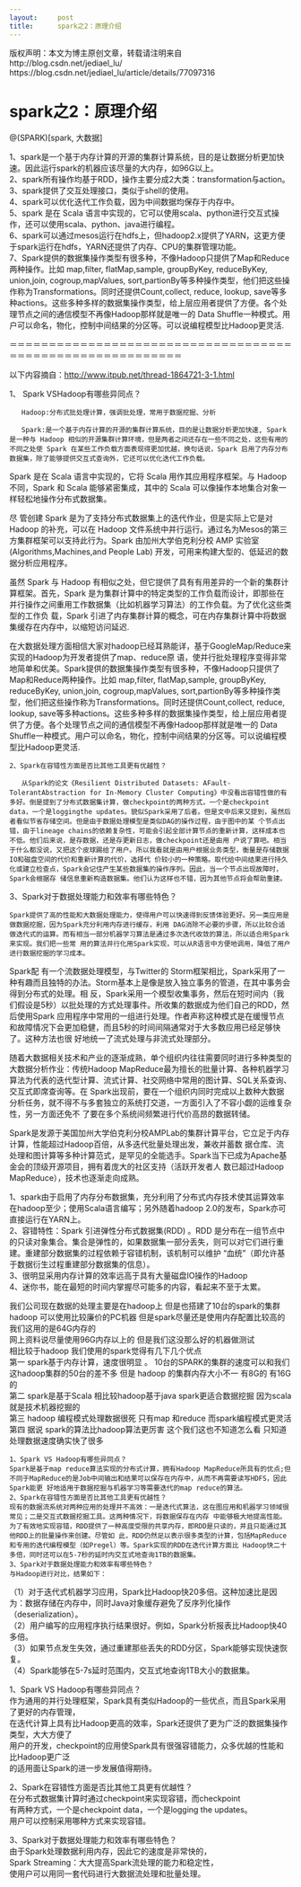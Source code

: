 ```yaml
---
layout:     post
title:      spark之2：原理介绍
---
```

<div id="article_content" class="article_content clearfix csdn-tracking-statistics" data-pid="blog" data-mod="popu_307" data-dsm="post">
								<div class="article-copyright">
					版权声明：本文为博主原创文章，转载请注明来自http://blog.csdn.net/jediael_lu/					https://blog.csdn.net/jediael_lu/article/details/77097316				</div>
								            <div id="content_views" class="markdown_views prism-atom-one-dark">
							<!-- flowchart 箭头图标 勿删 -->
							<svg xmlns="http://www.w3.org/2000/svg" style="display: none;"><path stroke-linecap="round" d="M5,0 0,2.5 5,5z" id="raphael-marker-block" style="-webkit-tap-highlight-color: rgba(0, 0, 0, 0);"></path></svg>
							<h1 id="spark之2原理介绍">spark之2：原理介绍</h1>

<p>@(SPARK)[spark, 大数据]</p>

<p>1、spark是一个基于内存计算的开源的集群计算系统，目的是让数据分析更加快速。因此运行spark的机器应该尽量的大内存，如96G以上。 <br>
2、spark所有操作均基于RDD，操作主要分成2大类：transformation与action。 <br>
3、spark提供了交互处理接口，类似于shell的使用。 <br>
4、spark可以优化迭代工作负载，因为中间数据均保存于内存中。 <br>
5、spark 是在 Scala 语言中实现的，它可以使用scala、python进行交互式操作，还可以使用scala、python、java进行编程。 <br>
6、spark可以通过mesos运行在hdfs上，但hadoop2.x提供了YARN，这更方便于spark运行在hdfs，YARN还提供了内存、CPU的集群管理功能。 <br>
7、Spark提供的数据集操作类型有很多种，不像Hadoop只提供了Map和Reduce两种操作。比如 map,filter, flatMap,sample, groupByKey, reduceByKey, union,join, cogroup,mapValues, sort,partionBy等多种操作类型，他们把这些操作称为Transformations。同时还提供Count,collect, reduce, lookup, save等多种actions。这些多种多样的数据集操作类型，给上层应用者提供了方便。各个处理节点之间的通信模型不再像Hadoop那样就是唯一的 Data Shuffle一种模式。用户可以命名，物化，控制中间结果的分区等。可以说编程模型比Hadoop更灵活.</p>

<p>＝＝＝＝＝＝＝＝＝＝＝＝＝＝＝＝＝＝＝＝＝＝＝＝＝＝＝＝＝＝＝＝＝＝＝＝＝＝＝＝＝＝＝＝＝＝＝＝＝＝＝＝＝＝＝＝＝＝</p>

<p>以下内容摘自：<a href="http://www.itpub.net/thread-1864721-3-1.html" rel="nofollow" target="_blank">http://www.itpub.net/thread-1864721-3-1.html</a></p>

<p>1、   Spark VSHadoop有哪些异同点？</p>

<pre><code>   Hadoop:分布式批处理计算，强调批处理，常用于数据挖掘、分析

   Spark:是一个基于内存计算的开源的集群计算系统，目的是让数据分析更加快速, Spark 是一种与 Hadoop 相似的开源集群计算环境，但是两者之间还存在一些不同之处，这些有用的不同之处使 Spark 在某些工作负载方面表现得更加优越，换句话说，Spark 启用了内存分布数据集，除了能够提供交互式查询外，它还可以优化迭代工作负载。
</code></pre>

<p>Spark 是在 Scala 语言中实现的，它将 Scala 用作其应用程序框架。与 Hadoop 不同，Spark 和 Scala 能够紧密集成，其中的 Scala 可以像操作本地集合对象一样轻松地操作分布式数据集。</p>

<p>尽 管创建 Spark 是为了支持分布式数据集上的迭代作业，但是实际上它是对 Hadoop 的补充，可以在 Hadoop 文件系统中并行运行。通过名为Mesos的第三方集群框架可以支持此行为。Spark 由加州大学伯克利分校 AMP 实验室 (Algorithms,Machines,and People Lab) 开发，可用来构建大型的、低延迟的数据分析应用程序。</p>

<p>虽然 Spark 与 Hadoop 有相似之处，但它提供了具有有用差异的一个新的集群计算框架。首先，Spark 是为集群计算中的特定类型的工作负载而设计，即那些在并行操作之间重用工作数据集（比如机器学习算法）的工作负载。为了优化这些类型的工作负 载，Spark 引进了内存集群计算的概念，可在内存集群计算中将数据集缓存在内存中，以缩短访问延迟.</p>

<p>在大数据处理方面相信大家对hadoop已经耳熟能详，基于GoogleMap/Reduce来实现的Hadoop为开发者提供了map、reduce原 语，使并行批处理程序变得非常地简单和优美。Spark提供的数据集操作类型有很多种，不像Hadoop只提供了Map和Reduce两种操作。比如 map,filter, flatMap,sample, groupByKey, reduceByKey, union,join, cogroup,mapValues, sort,partionBy等多种操作类型，他们把这些操作称为Transformations。同时还提供Count,collect, reduce, lookup, save等多种actions。这些多种多样的数据集操作类型，给上层应用者提供了方便。各个处理节点之间的通信模型不再像Hadoop那样就是唯一的 Data Shuffle一种模式。用户可以命名，物化，控制中间结果的分区等。可以说编程模型比Hadoop更灵活.</p>

<pre><code>2、Spark在容错性方面是否比其他工具更有优越性？

   从Spark的论文《Resilient Distributed Datasets: AFault-TolerantAbstraction for In-Memory Cluster Computing》中没看出容错性做的有多好。倒是提到了分布式数据集计算，做checkpoint的两种方式，一个是checkpoint data，一个是loggingthe updates。貌似Spark采用了后者。但是文中后来又提到，虽然后者看似节省存储空间。但是由于数据处理模型是类似DAG的操作过程，由于图中的某 个节点出错，由于lineage chains的依赖复杂性，可能会引起全部计算节点的重新计算，这样成本也不低。他们后来说，是存数据，还是存更新日志，做checkpoint还是由用 户说了算吧。相当于什么都没说，又把这个皮球踢给了用户。所以我看就是由用户根据业务类型，衡量是存储数据IO和磁盘空间的代价和重新计算的代价，选择代 价较小的一种策略。取代给中间结果进行持久化或建立检查点，Spark会记住产生某些数据集的操作序列。因此，当一个节点出现故障时，Spark会根据存 储信息重新构造数据集。他们认为这样也不错，因为其他节点将会帮助重建。
</code></pre>

<p>3、Spark对于数据处理能力和效率有哪些特色？</p>

<pre><code>Spark提供了高的性能和大数据处理能力，使得用户可以快速得到反馈体验更好。另一类应用是做数据挖掘，因为Spark充分利用内存进行缓存，利用 DAG消除不必要的步骤，所以比较合适做迭代式的运算。而有相当一部分机器学习算法是通过多次迭代收敛的算法，所以适合用Spark来实现。我们把一些常 用的算法并行化用Spark实现，可以从R语言中方便地调用，降低了用户进行数据挖掘的学习成本。
</code></pre>

<p>Spark配 有一个流数据处理模型，与Twitter的 Storm框架相比，Spark采用了一种有趣而且独特的办法。Storm基本上是像是放入独立事务的管道，在其中事务会得到分布式的处理。相 反，Spark采用一个模型收集事务，然后在短时间内（我们假设是5秒）以批处理的方式处理事件。所收集的数据成为他们自己的RDD，然后使用Spark 应用程序中常用的一组进行处理。作者声称这种模式是在缓慢节点和故障情况下会更加稳健，而且5秒的时间间隔通常对于大多数应用已经足够快了。这种方法也很 好地统一了流式处理与非流式处理部分。</p>

<p>随着大数据相关技术和产业的逐渐成熟，单个组织内往往需要同时进行多种类型的大数据分析作业：传统Hadoop MapReduce最为擅长的批量计算、各种机器学习算法为代表的迭代型计算、流式计算、社交网络中常用的图计算、SQL关系查询、交互式即席查询等。在 Spark出现前，要在一个组织内同时完成以上数种大数据分析任务，就不得不与多套独立的系统打交道，一方面引入了不容小觑的运维复杂性，另一方面还免不 了要在多个系统间频繁进行代价高昂的数据转储。</p>

<p>Spark是发源于美国加州大学伯克利分校AMPLab的集群计算平台，它立足于内存计算，性能超过Hadoop百倍，从多迭代批量处理出发，兼收并蓄数 据仓库、流处理和图计算等多种计算范式，是罕见的全能选手。Spark当下已成为Apache基金会的顶级开源项目，拥有着庞大的社区支持（活跃开发者人 数已超过Hadoop MapReduce），技术也逐渐走向成熟。</p>

<p>1、spark由于启用了内存分布数据集，充分利用了分布式内存技术使其运算效率在hadoop至少；使用Scala语言编写；另外随着hadoop 2.0的发布，Spark亦可直接运行在YARN上。 <br>
2、容错特性：Spark 引进弹性分布式数据集(RDD) 。RDD 是分布在一组节点中的只读对象集合。集合是弹性的，如果数据集一部分丢失，则可以对它们进行重建。重建部分数据集的过程依赖于容错机制，该机制可以维护 “血统”（即允许基于数据衍生过程重建部分数据集的信息）。 <br>
3、很明显采用内存计算的效率远高于具有大量磁盘IO操作的Hadoop <br>
4、迷你书，能在最短的时间内掌握尽可能多的内容，看起来不至于太累。</p>

<p>我们公司现在数据的处理主要是在hadoop上   但是也搭建了10台的spark的集群 <br>
hadoop 可以使用比较廉价的PC机器    但是spark尽量还是使用内存配置比较高的   我们这用的是64G内存的 <br>
网上资料说尽量使用96G内存以上的   但是我们这没那么好的机器做测试 <br>
相比较于hadoop   我们使用的spark觉得有几下几个优点 <br>
第一 spark基于内存计算，速度很明显 。  10台的SPARK的集群的速度可以和我们这hadoop集群的50台的差不多  但是 hadoop 的集群内存大小不一  有8G的  有16G的 <br>
第二  spark是基于Scala  相比较hadoop基于java    spark更适合数据挖掘       因为scala就是技术机器挖掘的 <br>
第三  hadoop 编程模式处理数据很死  只有map 和reduce   而spark编程模式更灵活 <br>
第四  据说 spark的算法比hadoop算法更厉害   这个我们这也不知道怎么看    只知道处理数据速度确实快了很多</p>

<pre><code>1、Spark VS Hadoop有哪些异同点？
Spark是基于map reduce算法实现的分布式计算，拥有Hadoop MapReduce所具有的优点;但不同于MapReduce的是Job中间输出和结果可以保存在内存中，从而不再需要读写HDFS，因此Spark能更 好地适用于数据挖掘与机器学习等需要迭代的map reduce的算法。   
2、Spark在容错性方面是否比其他工具更有优越性？
现有的数据流系统对两种应用的处理并不高效：一是迭代式算法，这在图应用和机器学习领域很常见；二是交互式数据挖掘工具。这两种情况下，将数据保存在内存 中能够极大地提高性能。为了有效地实现容错，RDD提供了一种高度受限的共享内存，即RDD是只读的，并且只能通过其他RDD上的批量操作来创建。尽管如 此，RDD仍然足以表示很多类型的计算，包括MapReduce和专用的迭代编程模型（如Pregel）等。Spark实现的RDD在迭代计算方面比 Hadoop快二十多倍，同时还可以在5-7秒的延时内交互式地查询1TB的数据集。
3、Spark对于数据处理能力和效率有哪些特色？
与Hadoop进行对比，结果如下：
</code></pre>

<p>（1）对于迭代式机器学习应用，Spark比Hadoop快20多倍。这种加速比是因为：数据存储在内存中，同时Java对象缓存避免了反序列化操作（deserialization）。 <br>
   （2）用户编写的应用程序执行结果很好。例如，Spark分析报表比Hadoop快40多倍。 <br>
   （3）如果节点发生失效，通过重建那些丢失的RDD分区，Spark能够实现快速恢复。 <br>
   （4）Spark能够在5-7s延时范围内，交互式地查询1TB大小的数据集。</p>

<p>1、Spark VS Hadoop有哪些异同点？ <br>
作为通用的并行处理框架，Spark具有类似Hadoop的一些优点，而且Spark采用了更好的内存管理， <br>
在迭代计算上具有比Hadoop更高的效率，Spark还提供了更为广泛的数据集操作类型，大大方便了 <br>
用户的开发，checkpoint的应用使Spark具有很强容错能力，众多优越的性能和比Hadoop更广泛 <br>
的适用面让Spark的进一步发展值得期待。</p>

<p>2、Spark在容错性方面是否比其他工具更有优越性？ <br>
在分布式数据集计算时通过checkpoint来实现容错，而checkpoint <br>
有两种方式，一个是checkpoint data，一个是logging the updates。 <br>
用户可以控制采用哪种方式来实现容错。</p>

<p>3、Spark对于数据处理能力和效率有哪些特色？ <br>
由于Spark处理数据利用内存，因此它的速度是非常快的， <br>
Spark Streaming：大大提高Spark流处理的能力和稳定性， <br>
使用户可以用同一套代码进行大数据流处理和批量处理。</p>            </div>
						<link href="https://csdnimg.cn/release/phoenix/mdeditor/markdown_views-9e5741c4b9.css" rel="stylesheet">
                </div>